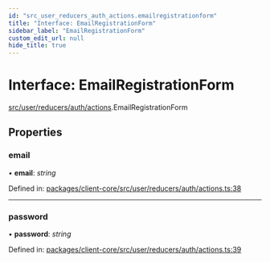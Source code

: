 ```yaml
---
id: "src_user_reducers_auth_actions.emailregistrationform"
title: "Interface: EmailRegistrationForm"
sidebar_label: "EmailRegistrationForm"
custom_edit_url: null
hide_title: true
---
```


# Interface: EmailRegistrationForm

[src/user/reducers/auth/actions](../modules/src_user_reducers_auth_actions.md).EmailRegistrationForm

## Properties

### email

• **email**: *string*

Defined in: [packages/client-core/src/user/reducers/auth/actions.ts:38](https://github.com/xr3ngine/xr3ngine/blob/2d83606b6/packages/client-core/src/user/reducers/auth/actions.ts#L38)

___

### password

• **password**: *string*

Defined in: [packages/client-core/src/user/reducers/auth/actions.ts:39](https://github.com/xr3ngine/xr3ngine/blob/2d83606b6/packages/client-core/src/user/reducers/auth/actions.ts#L39)
